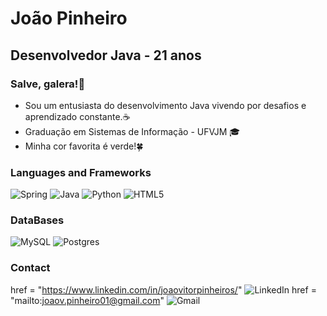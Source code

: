 # João Pinheiro
## Desenvolvedor Java - 21 anos

### Salve, galera!👋

- Sou um entusiasta do desenvolvimento Java vivendo por desafios e aprendizado constante.☕
- Graduação em Sistemas de Informação - UFVJM 🎓
- Minha cor favorita é verde!🍀

### Languages and Frameworks

![Spring](https://img.shields.io/badge/spring-%236DB33F.svg?style=for-the-badge&logo=spring&logoColor=white) 
![Java](https://img.shields.io/badge/java-%23ED8B00.svg?style=for-the-badge&logo=openjdk&logoColor=white)
![Python](https://img.shields.io/badge/python-3670A0?style=for-the-badge&logo=python&logoColor=ffdd54)
![HTML5](https://img.shields.io/badge/html5-%23E34F26.svg?style=for-the-badge&logo=html5&logoColor=white)

### DataBases
![MySQL](https://img.shields.io/badge/mysql-%2300f.svg?style=for-the-badge&logo=mysql&logoColor=white)
![Postgres](https://img.shields.io/badge/postgres-%23316192.svg?style=for-the-badge&logo=postgresql&logoColor=white)

### Contact
<a> href = "https://www.linkedin.com/in/joaovitorpinheiros/"
![LinkedIn](https://img.shields.io/badge/spring-%236DB33F.svg?style=for-the-badge&logo=linkedin&logoColor=white)
</a>
<a> href = "mailto:joaov.pinheiro01@gmail.com"
![Gmail](https://img.shields.io/badge/java-%23ED8B00.svg?style=for-the-badge&logo=gmail&logoColor=white)
</a>




